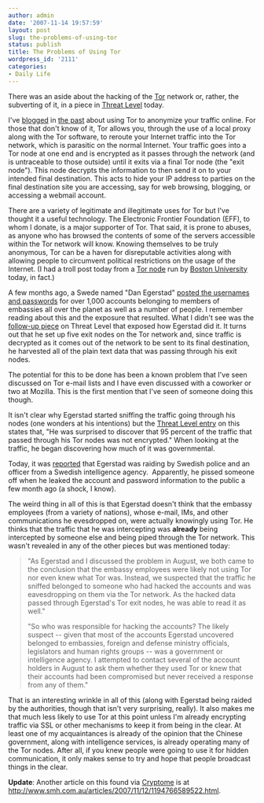 ```yaml
---
author: admin
date: '2007-11-14 19:57:59'
layout: post
slug: the-problems-of-using-tor
status: publish
title: The Problems of Using Tor
wordpress_id: '2111'
categories:
- Daily Life
---
```

There was an aside about the hacking of the <a href="http://www.torproject.org/">Tor</a> network or, rather, the subverting of it, in a piece in <a href="http://blog.wired.com/27bstroke6">Threat Level</a> today.

I've <a href="/2007/08/29/using-tor/">blogged</a> in <a href="/2007/09/15/it-can-be-dangerous-to-run-tor/">the past</a> about using Tor to anonymize your traffic online. For those that don't know of it, Tor allows you, through the use of a local proxy along with the Tor software, to reroute your Internet traffic into the Tor network, which is parasitic on the normal Internet. Your traffic goes into a Tor node at one end and is encrypted as it passes through the network (and is untraceable to those outside) until it exits via a final Tor node (the "exit node"). This node decrypts the information to then send it on to your intended final destination. This acts to hide your IP address to parties on the final destination site you are accessing, say for web browsing, blogging, or accessing a webmail account.

There are a variety of legitimate and illegitimate uses for Tor but I've thought it a useful technology. The Electronic Frontier Foundation (EFF), to whom I donate, is a major supporter of Tor. That said, it is prone to abuses, as anyone who has browsed the contents of some of the servers accessible within the Tor network will know. Knowing themselves to be truly anonymous, Tor can be a haven for disreputable activities along with allowing people to circumvent political restrictions on the usage of the Internet. (I had a troll post today from a <a href="http://cs-tor.bu.edu">Tor node</a> run by <a href="http://www.bu.edu/">Boston University</a> today, in fact.)

A few months ago, a Swede named "Dan Egerstad" <a href="http://blog.wired.com/27bstroke6/2007/08/embassy-e-mail-.html">posted the usernames and passwords</a> for over 1,000 accounts belonging to members of embassies all over the planet as well as a number of people. I remember reading about this and the exposure that resulted. What I didn't see was the <a href="http://www.wired.com/politics/security/news/2007/09/embassy_hacks">follow-up piece</a> on Threat Level that exposed how Egerstad did it. It turns out that he set up five exit nodes on the Tor network and, since traffic is decrypted as it comes out of the network to be sent to its final destination, he harvested all of the plain text data that was passing through his exit nodes.

The potential for this to be done has been a known problem that I've seen discussed on Tor e-mail lists and I have even discussed with a coworker or two at Mozilla. This is the first mention that I've seen of someone doing this though.

It isn't clear why Egerstad started sniffing the traffic going through his nodes (one wonders at his intentions) but the <a href="http://www.wired.com/politics/security/news/2007/09/embassy_hacks">Threat Level entry</a> on this states that, "He was surprised to discover that 95 percent of the traffic that passed through his Tor nodes was not encrypted." When looking at the traffic, he began discovering how much of it was governmental.

Today, it was <a href="http://blog.wired.com/27bstroke6/2007/11/swedish-researc.html">reported</a> that Egerstad was raiding by Swedish police and an officer from a Swedish intelligence agency.  Apparently, he pissed someone off when he leaked the account and password information to the public a few month ago (a shock, I know).

The weird thing in all of this is that Egerstad doesn't think that the embassy employees (from a variety of nations), whose e-mail, IMs, and other communications he evesdropped on, were actually knowingly using Tor. He thinks that the traffic that he was intercepting was <strong>already</strong> being intercepted by someone else and being piped through the Tor network. This wasn't revealed in any of the other pieces but was mentioned today:
<blockquote>"As Egerstad and I discussed the problem in August, we both came to the conclusion that the embassy employees were likely not using Tor nor even knew what Tor was. Instead, we suspected that the traffic he sniffed belonged to someone who had hacked the accounts and was eavesdropping on them via the Tor network. As the hacked data passed through Egerstad's Tor exit nodes, he was able to read it as well."

"So who was responsible for hacking the accounts? The likely suspect -- given that most of the accounts Egerstad uncovered belonged to embassies, foreign and defense ministry officials, legislators and human rights groups -- was a government or intelligence agency. I attempted to contact several of the account holders in August to ask them whether they used Tor or knew that their accounts had been compromised but never received a response from any of them."</blockquote>
That is an interesting wrinkle in all of this (along with Egerstad being raided by the authorities, though that isn't very surprising, really). It also makes me that much less likely to use Tor at this point unless I'm already encrypting traffic via SSL or other mechanisms to keep it from being in the clear. At least one of my acquaintances is already of the opinion that the Chinese government, along with intelligence services, is already operating many of the Tor nodes. After all, if you knew people were going to use it for hidden communication, it only makes sense to try and hope that people broadcast things in the clear.

<strong>Update</strong>: Another article on this found via <a href="http://cryptome.org/">Cryptome</a> is at <a href="http://www.smh.com.au/articles/2007/11/12/1194766589522.html">http://www.smh.com.au/articles/2007/11/12/1194766589522.html</a>.
